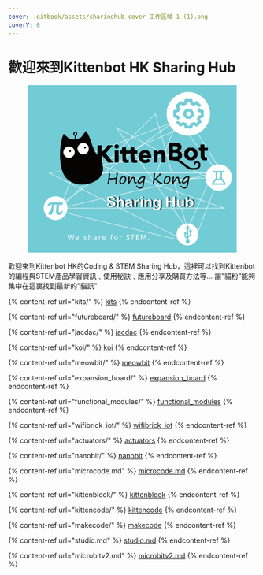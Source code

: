 ```yaml
---
cover: .gitbook/assets/sharinghub_cover_工作區域 1 (1).png
coverY: 0
---
```


# 歡迎來到Kittenbot HK Sharing Hub

<figure><img src=".gitbook/assets/sharinghub_logo.png" alt=""><figcaption></figcaption></figure>

歡迎來到Kittenbot HK的Coding & STEM Sharing Hub，這裡可以找到Kittenbot 的編程與STEM產品學習資訊﹑使用秘訣﹑應用分享及購買方法等… 讓”貓粉”能夠集中在這裏找到最新的”貓訊”

{% content-ref url="kits/" %}
[kits](kits/)
{% endcontent-ref %}

{% content-ref url="futureboard/" %}
[futureboard](futureboard/)
{% endcontent-ref %}

{% content-ref url="jacdac/" %}
[jacdac](jacdac/)
{% endcontent-ref %}

{% content-ref url="koi/" %}
[koi](koi/)
{% endcontent-ref %}

{% content-ref url="meowbit/" %}
[meowbit](meowbit/)
{% endcontent-ref %}

{% content-ref url="expansion_board/" %}
[expansion\_board](expansion\_board/)
{% endcontent-ref %}

{% content-ref url="functional_modules/" %}
[functional\_modules](functional\_modules/)
{% endcontent-ref %}

{% content-ref url="wifibrick_iot/" %}
[wifibrick\_iot](wifibrick\_iot/)
{% endcontent-ref %}

{% content-ref url="actuators/" %}
[actuators](actuators/)
{% endcontent-ref %}

{% content-ref url="nanobit/" %}
[nanobit](nanobit/)
{% endcontent-ref %}

{% content-ref url="microcode.md" %}
[microcode.md](microcode.md)
{% endcontent-ref %}

{% content-ref url="kittenblock/" %}
[kittenblock](kittenblock/)
{% endcontent-ref %}

{% content-ref url="kittencode/" %}
[kittencode](kittencode/)
{% endcontent-ref %}

{% content-ref url="makecode/" %}
[makecode](makecode/)
{% endcontent-ref %}

{% content-ref url="studio.md" %}
[studio.md](studio.md)
{% endcontent-ref %}

{% content-ref url="microbitv2.md" %}
[microbitv2.md](microbitv2.md)
{% endcontent-ref %}

